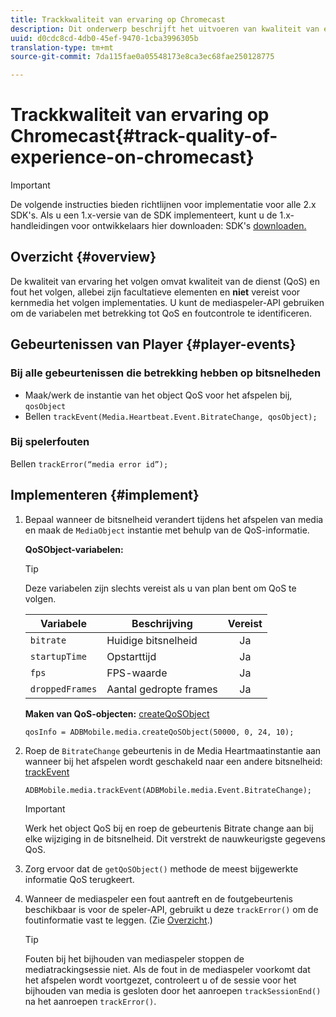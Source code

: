 ```yaml
---
title: Trackkwaliteit van ervaring op Chromecast
description: Dit onderwerp beschrijft het uitvoeren van kwaliteit van ervaring (QoE, QoS) het volgen gebruikend Media SDK op Chromecast.
uuid: d0cdc8cd-4db0-45ef-9470-1cba3996305b
translation-type: tm+mt
source-git-commit: 7da115fae0a05548173e8ca3ec68fae250128775

---
```



# Trackkwaliteit van ervaring op Chromecast{#track-quality-of-experience-on-chromecast}

>[!IMPORTANT]
>
>De volgende instructies bieden richtlijnen voor implementatie voor alle 2.x SDK&#39;s. Als u een 1.x-versie van de SDK implementeert, kunt u de 1.x-handleidingen voor ontwikkelaars hier downloaden: SDK&#39;s [downloaden.](/help/sdk-implement/download-sdks.md)

## Overzicht {#overview}

De kwaliteit van ervaring het volgen omvat kwaliteit van de dienst (QoS) en fout het volgen, allebei zijn facultatieve elementen en **niet** vereist voor kernmedia het volgen implementaties. U kunt de mediaspeler-API gebruiken om de variabelen met betrekking tot QoS en foutcontrole te identificeren.

## Gebeurtenissen van Player {#player-events}

### Bij alle gebeurtenissen die betrekking hebben op bitsnelheden

* Maak/werk de instantie van het object QoS voor het afspelen bij, `qosObject`
* Bellen `trackEvent(Media.Heartbeat.Event.BitrateChange, qosObject);`

### Bij spelerfouten

Bellen `trackError(“media error id”);`

## Implementeren {#implement}

1. Bepaal wanneer de bitsnelheid verandert tijdens het afspelen van media en maak de `MediaObject` instantie met behulp van de QoS-informatie.

   **QoSObject-variabelen:**

   >[!TIP]
   >
   >Deze variabelen zijn slechts vereist als u van plan bent om QoS te volgen.

   | Variabele | Beschrijving | Vereist |
   | --- | --- | :---: |
   | `bitrate` | Huidige bitsnelheid | Ja |
   | `startupTime` | Opstarttijd | Ja |
   | `fps` | FPS-waarde | Ja |
   | `droppedFrames` | Aantal gedropte frames | Ja |

   **Maken van QoS-objecten:** [createQoSObject](https://adobe-marketing-cloud.github.io/media-sdks/reference/chromecast/ADBMobile.media.html#.createQoSObject)

   ```
   qosInfo = ADBMobile.media.createQoSObject(50000, 0, 24, 10); 
   ```

1. Roep de `BitrateChange` gebeurtenis in de Media Heartmaatinstantie aan wanneer bij het afspelen wordt geschakeld naar een andere bitsnelheid: [trackEvent](https://adobe-marketing-cloud.github.io/media-sdks/reference/chromecast/ADBMobile.media.html#.trackEvent)

   ```
   ADBMobile.media.trackEvent(ADBMobile.media.Event.BitrateChange); 
   ```

   >[!IMPORTANT]
   >
   >Werk het object QoS bij en roep de gebeurtenis Bitrate change aan bij elke wijziging in de bitsnelheid. Dit verstrekt de nauwkeurigste gegevens QoS.

1. Zorg ervoor dat de `getQoSObject()` methode de meest bijgewerkte informatie QoS terugkeert.
1. Wanneer de mediaspeler een fout aantreft en de foutgebeurtenis beschikbaar is voor de speler-API, gebruikt u deze `trackError()` om de foutinformatie vast te leggen. (Zie [Overzicht](/help/sdk-implement/track-errors/track-errors-overview.md).)

   >[!TIP]
   >
   >Fouten bij het bijhouden van mediaspeler stoppen de mediatrackingsessie niet. Als de fout in de mediaspeler voorkomt dat het afspelen wordt voortgezet, controleert u of de sessie voor het bijhouden van media is gesloten door het aanroepen `trackSessionEnd()` na het aanroepen `trackError()`.


